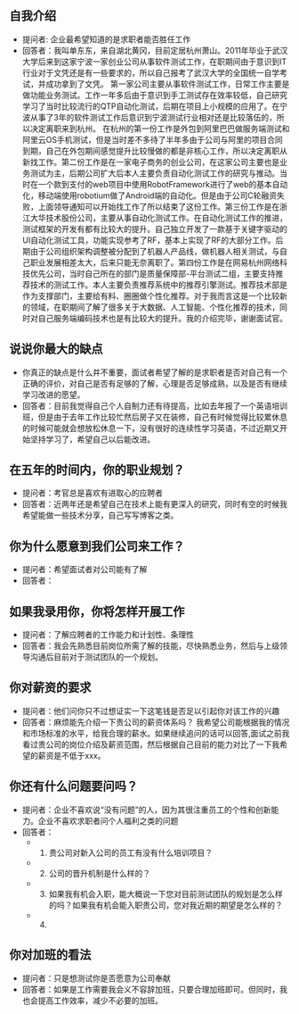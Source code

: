 ## 自我介绍
- 提问者: 企业最希望知道的是求职者能否胜任工作
- 回答者：我叫单东东，来自湖北黄冈，目前定居杭州萧山。2011年毕业于武汉大学后来到这家宁波一家创业公司从事软件测试工作，在职期间由于意识到IT行业对于文凭还是有一些要求的，所以自己报考了武汉大学的全国统一自学考试，并成功拿到了文凭。 第一家公司主要从事软件测试工作，日常工作主要是做功能业务测试。工作一年多后由于意识到手工测试存在效率较低，自己研究学习了当时比较流行的QTP自动化测试，后期在项目上小规模的应用了。在宁波从事了3年的软件测试工作后意识到宁波测试行业相对还是比较落伍的，所以决定离职来到杭州。
    在杭州的第一份工作是外包到阿里巴巴做服务端测试和阿里云OS手机测试，但是当时差不多待了半年多由于公司与阿里的项目合同到期，自己在外包期间感觉提升比较慢做的都是非核心工作，所以决定离职从新找工作。第二份工作是在一家电子商务的创业公司，在这家公司主要也是业务测试为主，后期公司扩大后本人主要负责自动化测试工作的研究与推动。当时在一个款到支付的web项目中使用RobotFramework进行了web的基本自动化，移动端使用robotium做了Android端的自动化。但是由于公司C轮融资失败，上面领导通知可以开始找工作了所以结束了这份工作。第三份工作是在浙江大华技术股份公司，主要从事自动化测试工作。在自动化测试工作的推进，测试框架的开发有都有比较大的提升。自己独立开发了一款基于关键字驱动的UI自动化测试工具，功能实现参考了RF，基本上实现了RF的大部分工作。后期由于公司组织架构调整被分配到了机器人产品线，做机器人相关测试，与自己职业发展相差太大，后来只能无奈离职了。第四份工作是在网易杭州网络科技优先公司，当时自己所在的部门是质量保障部-平台测试二组，主要支持推荐技术的测试工作。本人主要负责推荐系统中的推荐引擎测试。推荐技术部是作为支撑部门，主要给有料、圈圈做个性化推荐。对于我而言这是一个比较新的领域，在职期间了解了很多关于大数据、人工智能、个性化推荐的技术，同时对自己服务端编码技术也是有比较大的提升。我的介绍完毕，谢谢面试官。
## 说说你最大的缺点
- 你真正的缺点是什么并不重要，面试者希望了解的是求职者是否对自己有一个正确的评价，对自己是否有足够的了解，心理是否足够成熟，以及是否有继续学习改进的愿望。
- 回答者：目前我觉得自己个人自制力还有待提高，比如去年报了一个英语培训班，但是由于去年工作比较忙然后房子又在装修，自己有时候觉得比较累休息的时候可能就会想放松休息一下，没有很好的连续性学习英语，不过近期又开始坚持学习了，希望自己以后能改进。
## 在五年的时间内，你的职业规划？
- 提问者：考官总是喜欢有进取心的应聘者
- 回答者：近两年还是希望自己在技术上能有更深入的研究，同时有空的时候我希望能做一些技术分享，自己写写博客之类。
## 你为什么愿意到我们公司来工作？
- 提问者：希望面试者对公司能有了解
- 回答者：
## 如果我录用你，你将怎样开展工作
- 提问者：了解应聘者的工作能力和计划性、条理性
- 回答者：我会先熟悉目前岗位所需了解的技能，尽快熟悉业务，然后与上级领导沟通后目前对于测试团队的一个规划。
## 你对薪资的要求
- 提问者：他们问你只不过想证实一下这笔钱是否足以引起你对该工作的兴趣
- 回答者：麻烦能先介绍一下贵公司的薪资体系吗？ 我希望公司能根据我的情况和市场标准的水平，给我合理的薪水。如果继续追问的话可以回答,面试之前我看过贵公司的岗位介绍及薪资范围，然后根据自己目前的能力对比了一下我希望的薪资是不低于xxx。
## 你还有什么问题要问吗？
- 提问者：企业不喜欢说“没有问题”的人，因为其很注重员工的个性和创新能力。企业不喜欢求职者问个人福利之类的问题
- 回答者：
    - 1. 贵公司对新入公司的员工有没有什么培训项目？
    - 2. 公司的晋升机制是什么样的？
    - 3. 如果我有机会入职，能大概说一下您对目前测试团队的规划是怎么样的吗？如果我有机会能入职贵公司，您对我近期的期望是怎么样的？
    - 4. 

## 你对加班的看法
- 提问者：只是想测试你是否愿意为公司奉献
- 回答者：如果是工作需要我会义不容辞加班，只要合理加班即可。但同时，我也会提高工作效率，减少不必要的加班。

